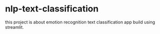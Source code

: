 # nlp-text-classification
this project is about emotion recognition text classification app build using streamlit.
